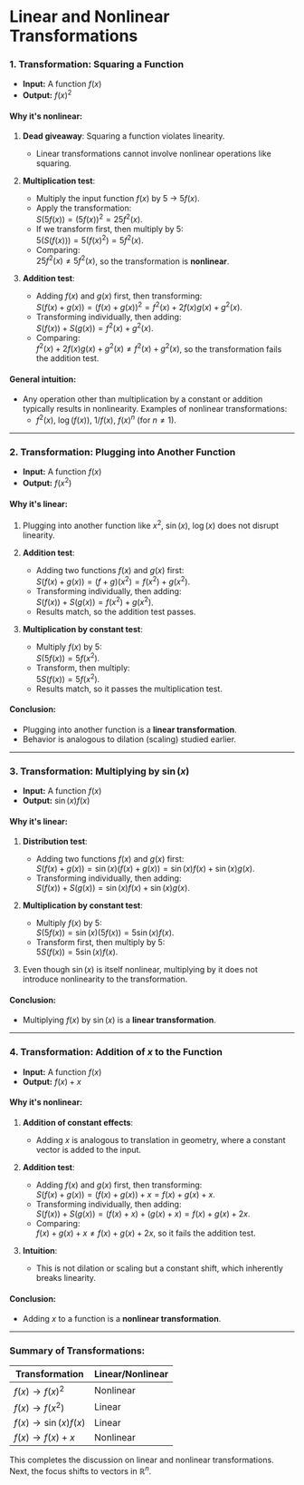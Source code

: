 # Linear and Nonlinear Transformations

### 1. Transformation: Squaring a Function
- **Input:** A function $f(x)$  
- **Output:** $f(x)^2$  

#### Why it's nonlinear:
1. **Dead giveaway**: Squaring a function violates linearity.  
   - Linear transformations cannot involve nonlinear operations like squaring.  

2. **Multiplication test**:
   - Multiply the input function $f(x)$ by 5 → $5f(x)$.  
   - Apply the transformation:  
     $S(5f(x)) = (5f(x))^2 = 25f^2(x)$.  
   - If we transform first, then multiply by 5:  
     $5(S(f(x))) = 5(f(x)^2) = 5f^2(x)$.  
   - Comparing:  
     $25f^2(x) \neq 5f^2(x)$, so the transformation is **nonlinear**.

3. **Addition test**:
   - Adding $f(x)$ and $g(x)$ first, then transforming:  
     $S(f(x) + g(x)) = (f(x) + g(x))^2 = f^2(x) + 2f(x)g(x) + g^2(x)$.  
   - Transforming individually, then adding:  
     $S(f(x)) + S(g(x)) = f^2(x) + g^2(x)$.  
   - Comparing:  
     $f^2(x) + 2f(x)g(x) + g^2(x) \neq f^2(x) + g^2(x)$, so the transformation fails the addition test.  

#### General intuition:
- Any operation other than multiplication by a constant or addition typically results in nonlinearity. Examples of nonlinear transformations:
  - $f^2(x)$, $\log(f(x))$, $1/f(x)$, $f(x)^n$ (for $n \neq 1$).

---

### 2. Transformation: Plugging into Another Function
- **Input:** A function $f(x)$  
- **Output:** $f(x^2)$  

#### Why it's linear:
1. Plugging into another function like $x^2$, $\sin(x)$, $\log(x)$ does not disrupt linearity.  

2. **Addition test**:  
   - Adding two functions $f(x)$ and $g(x)$ first:   
     $S(f(x) + g(x)) = (f + g)(x^2) = f(x^2) + g(x^2)$.  
   - Transforming individually, then adding:  
     $S(f(x)) + S(g(x)) = f(x^2) + g(x^2)$.  
   - Results match, so the addition test passes.  

3. **Multiplication by constant test**:  
   - Multiply $f(x)$ by 5:  
     $S(5f(x)) = 5f(x^2)$.  
   - Transform, then multiply:  
     $5S(f(x)) = 5f(x^2)$.  
   - Results match, so it passes the multiplication test.  

#### Conclusion:
- Plugging into another function is a **linear transformation**.  
- Behavior is analogous to dilation (scaling) studied earlier.  

---

### 3. Transformation: Multiplying by $\sin(x)$
- **Input:** A function $f(x)$  
- **Output:** $\sin(x)f(x)$  

#### Why it's linear:
1. **Distribution test**:  
   - Adding two functions $f(x)$ and $g(x)$ first:  
     $S(f(x) + g(x)) = \sin(x)(f(x) + g(x)) = \sin(x)f(x) + \sin(x)g(x)$.  
   - Transforming individually, then adding:  
     $S(f(x)) + S(g(x)) = \sin(x)f(x) + \sin(x)g(x)$.  

2. **Multiplication by constant test**:  
   - Multiply $f(x)$ by 5:  
     $S(5f(x)) = \sin(x)(5f(x)) = 5\sin(x)f(x)$.  
   - Transform first, then multiply by 5:  
     $5S(f(x)) = 5\sin(x)f(x)$.  

3. Even though $\sin(x)$ is itself nonlinear, multiplying by it does not introduce nonlinearity to the transformation.

#### Conclusion:
- Multiplying $f(x)$ by $\sin(x)$ is a **linear transformation**.

---

### 4. Transformation: Addition of $x$ to the Function
- **Input:** A function $f(x)$  
- **Output:** $f(x) + x$  

#### Why it's nonlinear:
1. **Addition of constant effects**:
   - Adding $x$ is analogous to translation in geometry, where a constant vector is added to the input.  

2. **Addition test**:
   - Adding $f(x)$ and $g(x)$ first, then transforming:  
     $S(f(x) + g(x)) = (f(x) + g(x)) + x = f(x) + g(x) + x$.  
   - Transforming individually, then adding:  
     $S(f(x)) + S(g(x)) = (f(x) + x) + (g(x) + x) = f(x) + g(x) + 2x$.  
   - Comparing:  
     $f(x) + g(x) + x \neq f(x) + g(x) + 2x$, so it fails the addition test.  

3. **Intuition**:
   - This is not dilation or scaling but a constant shift, which inherently breaks linearity.  

#### Conclusion:
- Adding $x$ to a function is a **nonlinear transformation**.

---

### Summary of Transformations:
| Transformation                   | Linear/Nonlinear |
|----------------------------------|------------------|
| $f(x) \to f(x)^2$                | Nonlinear        |
| $f(x) \to f(x^2)$                | Linear           |
| $f(x) \to \sin(x)f(x)$           | Linear           |
| $f(x) \to f(x) + x$              | Nonlinear        |

This completes the discussion on linear and nonlinear transformations. Next, the focus shifts to vectors in $\mathbb{R}^n$.  